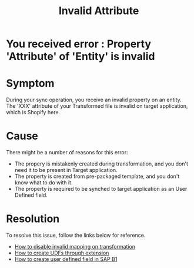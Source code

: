 ﻿---
title: "Invalid Attribute"
toc: true
tag: developers
category: "Connectors"
menus: 
    sapb1troubleshooting:
        title: "Invalid Attribute"
        weight: 12
        icon: fa fa-file-word-o
        identifier: sapb1troubleshootinginvalidattribute
---
# You received error : Property 'Attribute' of 'Entity' is invalid

# Symptom

During your sync operation, you receive an invalid property on an entity. The 'XXX' attribute of your Transformed file is 
invalid on target application, which is Shopify here. 

# Cause

There might be a number of reasons for this error: 

- The propery is mistakenly created during transformation, and you don't need it to be present in Target application. 
- The property is created from pre-packaged template, and you don't know what to do with it. 
- The property is required to be synched to target application as an User Defined field. 

# Resolution

To resolve this issue, follow the links below for reference. 

- [How to disable invalid mapping on transformation](/transformation/define-logic-over-destination-mapping/#respect-hierarchical-rendering-on-mapping-state)
- [How to create UDFs through extension](/connectors/Sap-Business-Addon/)
- [How to create user defined field in SAP B1](https://help.sap.com/doc/saphelp_sbo91/9.1/en-US/45/10ff7bcf465d7be10000000a11466f/frameset.htm)